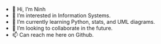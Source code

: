 - 👋 Hi, I’m Ninh
- 👀 I’m interested in Information Systems.
- 🌱 I’m currently learning Python, stats, and UML diagrams.
- 💞️ I’m looking to collaborate in the future.
- 📫 Can reach me here on Github. 

<!---
ninh-nguyen01/ninh-nguyen01 is a ✨ special ✨ repository because its `README.md` (this file) appears on your GitHub profile.
You can click the Preview link to take a look at your changes.
--->
